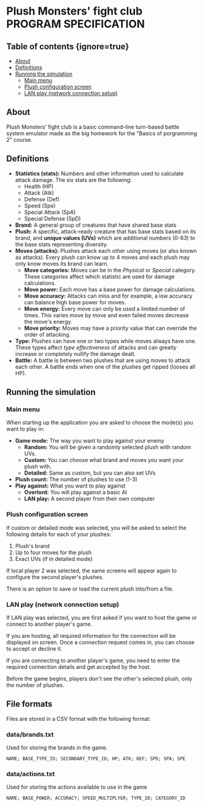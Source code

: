 # Plush Monsters' fight club <br /> PROGRAM SPECIFICATION

## Table of contents {ignore=true}
<!-- @import "[TOC]" {cmd="toc" depthFrom=2 depthTo=3 orderedList=false} -->

<!-- code_chunk_output -->

- [About](#about)
- [Definitions](#definitions)
- [Running the simulation](#running-the-simulation)
  - [Main menu](#main-menu)
  - [Plush configuration screen](#plush-configuration-screen)
  - [LAN play (network connection setup)](#lan-play-network-connection-setup)

<!-- /code_chunk_output -->


## About
Plush Monsters' fight club is a basic command-line turn-based battle system
emulator made as the big homework for the "Basics of porgramming 2" course.

## Definitions
- **Statistics (stats):** Numbers and other information used to calculate
attack damage. The six stats are the following:
  - Health (HP)
  - Attack (Atk)
  - Defense (Def)
  - Speed (Spe)
  - Special Attack (SpA)
  - Special Defense (SpD)
- **Brand:** A general group of creatures that have shared base stats
- **Plush:** A specific, attack-ready creature that has base stats based on
its brand, and **unique values (UVs)** which are additional numbers (0-63) 
to the base stats representing diversity.
- **Moves (attacks):** Plushes attack each other using moves (or also known as
attacks). Every plush can know up to 4 moves and each plush may only know moves
its brand can learn.
  - **Move categories:** Moves can be in the *Physical* or *Special* category.
  These categories affect which statistic are used for damage calculations.
  - **Move power:** Each move has a base power for damage calculations.
  - **Move accuracy:** Attacks can miss and for example, a low accuracy can 
  balance high base power for moves.
  - **Move energy:** Every move can only be used a limited number of times. 
  This varies move by move and even failed moves decrease the move's energy.
  - **Move priority:** Moves may have a priority value that can override the
  order of attacking. 
- **Type:** Plushes can have one or two types while moves always have one.
These types affect *type effectiveness* of attacks and can greatly increase or
completely nullify the damage dealt. 
- **Battle:** A battle is between two plushes that are using moves to attack
each other. A battle ends when one of the plushes get ripped (looses all HP).

## Running the simulation

### Main menu
When starting up the application you are asked to choose the mode(s) you want
to play in:
- **Game mode:** The way you want to play against your enemy
  - **Random:** You will be given a randomly selected plush with random UVs.
  - **Custom:** You can choose what brand and moves you want your plush with.
  - **Detailed:** Same as custom, but you can also set UVs
- **Plush count:** The number of plushes to use (1-3)
- **Play against:** What you want to play against
  - **Overlord:** You will play against a basic AI
  - **LAN play:** A second player from their own computer

### Plush configuration screen
If custom or detailed mode was selected, you will be asked to select the 
following details for each of your plushes:
1. Plush's brand
1. Up to four moves for the plush
1. Exact UVs (if in detailed mode)

If local player 2 was selected, the same screens will appear again to configure
the second player's plushes.

There is an option to save or load the current plush into/from a file.

### LAN play (network connection setup)
If LAN play was selected, you are first asked if you want to host the game or
connect to another player's game.

If you are hosting, all required information for the connection will be
displayed on screen. Once a connection request comes in, you can choose to 
accept or decline it.

If you are connecting to another player's game, you need to enter the required
connection details and get accepted by the host.

Before the game begins, players don't see the other's selected plush, only the
number of plushes.

## File formats
Files are stored in a CSV format with the following format:

### data/brands.txt
Used for storing the brands in the game.
```csv
NAME; BASE_TYPE_ID; SECONDARY_TYPE_ID; HP; ATK; DEF; SPD; SPA; SPE
```

### data/actions.txt
Used for storing the actions available to use in the game
```csv
NAME; BASE_POWER; ACCURACY; SPEED_MULTIPLYER; TYPE_ID; CATEGORY_ID
```